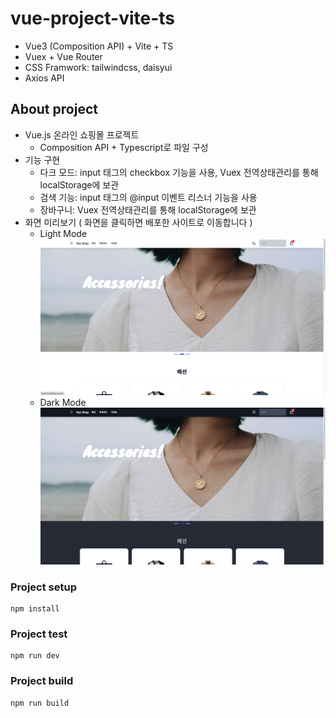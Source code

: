 # vue-project-vite-ts
- Vue3 (Composition API) + Vite + TS
- Vuex + Vue Router
- CSS Framwork: tailwindcss, daisyui
- Axios API

## About project
- Vue.js 온라인 쇼핑몰 프로젝트
  - Composition API + Typescript로 파일 구성
- 기능 구현
  - 다크 모드: input 태그의 checkbox 기능을 사용, Vuex 전역상태관리를 통해 localStorage에 보관
  - 검색 기능: input 태그의 @input 이벤트 리스너 기능을 사용
  - 장바구니: Vuex 전역상태관리를 통해 localStorage에 보관
- 화면 미리보기 ( 화면을 클릭하면 배포한 사이트로 이동합니다 )
  - Light Mode
[![light](./src/assets/light%20ver.png)](https://vue-project-vite.vercel.app/)
  - Dark Mode
[![dark](./src/assets/dark%20ver.png)](https://vue-project-vite.vercel.app/)

### Project setup
```
npm install
```

### Project test
```
npm run dev
```

### Project build
```
npm run build
```